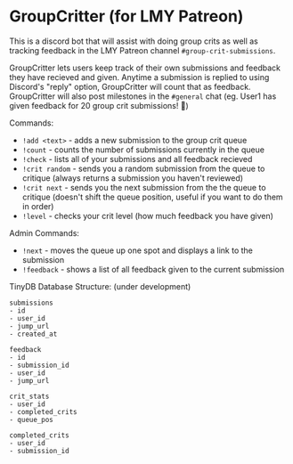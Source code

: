 # GroupCritter (for LMY Patreon)

This is a discord bot that will assist with doing group crits as well as tracking feedback in the LMY Patreon channel `#group-crit-submissions`.

GroupCritter lets users keep track of their own submissions and feedback they have recieved and given. Anytime a submission is replied to using Discord's "reply" option, GroupCritter will count that as feedback. GroupCritter will also post milestones in the `#general` chat (eg. User1 has given feedback for 20 group crit submissions! 🎉)

Commands:

- `!add <text>` - adds a new submission to the group crit queue
- `!count` - counts the number of submissions currently in the queue
- `!check` - lists all of your submissions and all feedback recieved
- `!crit random` - sends you a random submission from the queue to critique (always returns a submission you haven't reviewed)
- `!crit next` - sends you the next submission from the the queue to critique (doesn't shift the queue position, useful if you want to do them in order)
- `!level` - checks your crit level (how much feedback you have given)

Admin Commands:

- `!next` - moves the queue up one spot and displays a link to the submission
- `!feedback` - shows a list of all feedback given to the current submission

TinyDB Database Structure:
(under development)

```
submissions
- id
- user_id
- jump_url
- created_at

feedback
- id
- submission_id
- user_id
- jump_url

crit_stats
- user_id
- completed_crits
- queue_pos

completed_crits
- user_id
- submission_id
```
